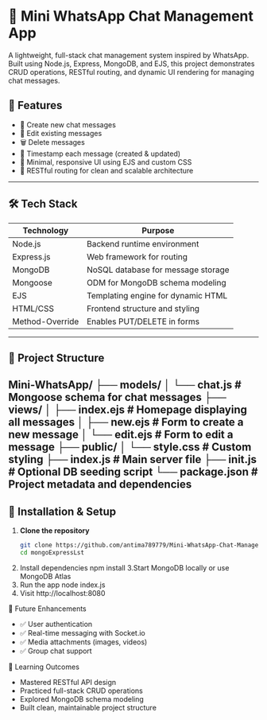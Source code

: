 # 💬 Mini WhatsApp Chat Management App

A lightweight, full-stack chat management system inspired by WhatsApp. Built using Node.js, Express, MongoDB, and EJS, this project demonstrates CRUD operations, RESTful routing, and dynamic UI rendering for managing chat messages.

## 🚀 Features

- 📨 Create new chat messages
- 📝 Edit existing messages
- 🗑️ Delete messages
- 🧾 Timestamp each message (created & updated)
- 🎨 Minimal, responsive UI using EJS and custom CSS
- 📁 RESTful routing for clean and scalable architecture

---
## 🛠️ Tech Stack

| Technology     | Purpose                          |
|----------------|----------------------------------|
| Node.js        | Backend runtime environment      |
| Express.js     | Web framework for routing        |
| MongoDB        | NoSQL database for message storage |
| Mongoose       | ODM for MongoDB schema modeling  |
| EJS            | Templating engine for dynamic HTML |
| HTML/CSS       | Frontend structure and styling   |
| Method-Override| Enables PUT/DELETE in forms      |

---
## 📂 Project Structure
Mini-WhatsApp/ ├── models/ │   └── chat.js         # Mongoose schema for chat messages ├── views/ │   ├── index.ejs       # Homepage displaying all messages │   ├── new.ejs         # Form to create a new message │   └── edit.ejs        # Form to edit a message ├── public/ │   └── style.css       # Custom styling ├── index.js            # Main server file ├── init.js             # Optional DB seeding script └── package.json        # Project metadata and dependencies
---

## 🧪 Installation & Setup

1. **Clone the repository**
   ```bash
   git clone https://github.com/antima789779/Mini-WhatsApp-Chat-Management-App-using--MongoDB.git
   cd mongoExpressLst
2. Install dependencies
npm install
3.Start MongoDB locally or use MongoDB Atlas
4. Run the app
node index.js
 5. Visit
http://localhost:8080

📌 Future Enhancements
- ✅ User authentication
- ✅ Real-time messaging with Socket.io
- ✅ Media attachments (images, videos)
- ✅ Group chat support

🧠 Learning Outcomes
- Mastered RESTful API design
- Practiced full-stack CRUD operations
- Explored MongoDB schema modeling
- Built clean, maintainable project structure






